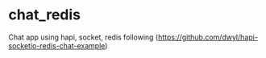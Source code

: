 # chat_redis
Chat app using hapi, socket, redis following (https://github.com/dwyl/hapi-socketio-redis-chat-example)
